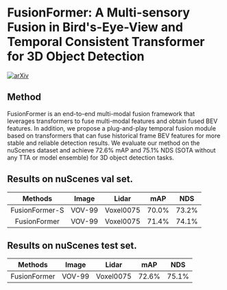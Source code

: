 # FusionFormer: A Multi-sensory Fusion in Bird's-Eye-View and Temporal Consistent Transformer for 3D Object Detection
[![arXiv](https://img.shields.io/badge/arXiv-Paper-<COLOR>.svg)](https://arxiv.org/abs/2309.05257)
## Method
FusionFormer is an end-to-end multi-modal fusion framework that leverages transformers to fuse multi-modal features and obtain fused BEV features. In addition, we propose a plug-and-play temporal fusion module based on transformers that can fuse historical frame BEV features for more stable and reliable detection results. We evaluate our method on the nuScenes dataset and achieve 72.6% mAP and 75.1% NDS (SOTA without any TTA or model ensemble) for 3D object detection tasks.

## Results on nuScenes val set.
|   Methods   |   Image   | Lidar |  mAP  |  NDS  |
|:---------:|:---------:|:---------:|:-----:|:-----:|
| FusionFormer-S  | VOV-99  |Voxel0075| 70.0% | 73.2% |
| FusionFormer  | VOV-99  |Voxel0075| 71.4% | 74.1% |

## Results on nuScenes test set.
|   Methods   |   Image   | Lidar |  mAP  |  NDS  |
|:---------:|:---------:|:---------:|:-----:|:-----:|
| FusionFormer  | VOV-99  |Voxel0075| 72.6% | 75.1% |

